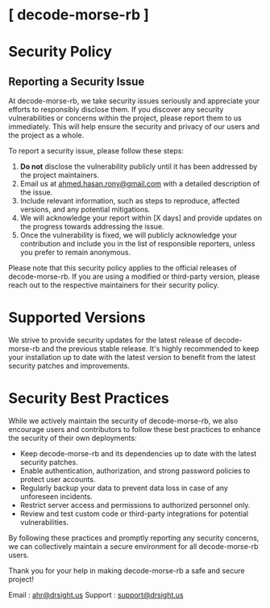 # [ decode-morse-rb ]

# Security Policy

## Reporting a Security Issue

At decode-morse-rb, we take security issues seriously and appreciate your efforts to responsibly disclose them. If you discover any security vulnerabilities or concerns within the project, please report them to us immediately. This will help ensure the security and privacy of our users and the project as a whole.

To report a security issue, please follow these steps:

1. **Do not** disclose the vulnerability publicly until it has been addressed by the project maintainers.
2. Email us at [ahmed.hasan.rony@gmail.com](mailto:ahmed.hasan.rony@gmail.com) with a detailed description of the issue.
3. Include relevant information, such as steps to reproduce, affected versions, and any potential mitigations.
4. We will acknowledge your report within [X days] and provide updates on the progress towards addressing the issue.
5. Once the vulnerability is fixed, we will publicly acknowledge your contribution and include you in the list of responsible reporters, unless you prefer to remain anonymous.

Please note that this security policy applies to the official releases of decode-morse-rb. If you are using a modified or third-party version, please reach out to the respective maintainers for their security policy.

# Supported Versions

We strive to provide security updates for the latest release of decode-morse-rb and the previous stable release. It's highly recommended to keep your installation up to date with the latest version to benefit from the latest security patches and improvements.

# Security Best Practices

While we actively maintain the security of decode-morse-rb, we also encourage users and contributors to follow these best practices to enhance the security of their own deployments:

- Keep decode-morse-rb and its dependencies up to date with the latest security patches.
- Enable authentication, authorization, and strong password policies to protect user accounts.
- Regularly backup your data to prevent data loss in case of any unforeseen incidents.
- Restrict server access and permissions to authorized personnel only.
- Review and test custom code or third-party integrations for potential vulnerabilities.

By following these practices and promptly reporting any security concerns, we can collectively maintain a secure environment for all decode-morse-rb users.

Thank you for your help in making decode-morse-rb a safe and secure project!

Email : [ahr@drsight.us](mailto:ahr@drsight.us)
Support : [support@drsight.us](mailto:support@drsight.us)


